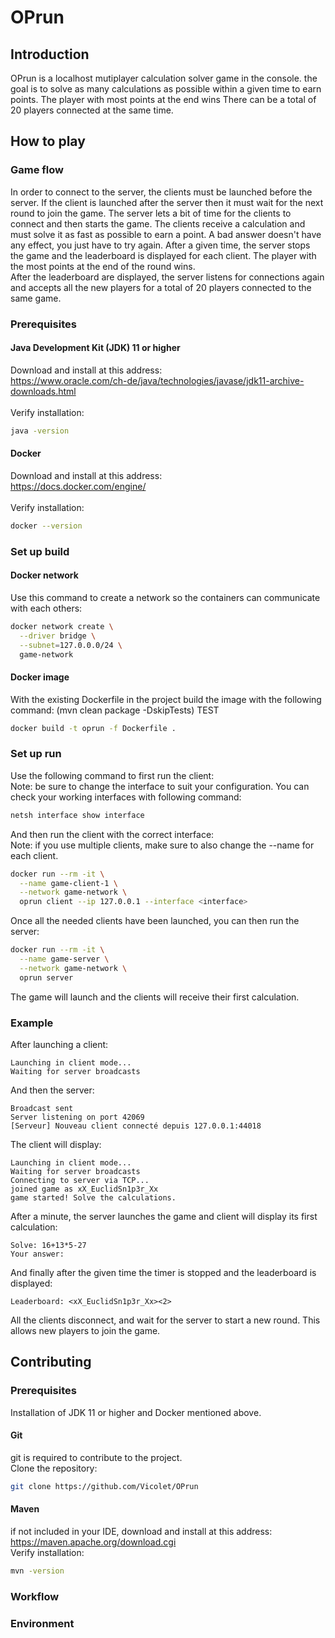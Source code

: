 # OPrun

## Introduction
OPrun is a localhost mutiplayer calculation solver game in the console. the goal is to solve as many calculations as possible within a given time to earn points.
The player with most points at the end wins
There can be a total of 20 players connected at the same time.

## How to play
### Game flow
In order to connect to the server, the clients must be launched before the server. If the client is launched after the server then it must wait for the next round to join the game.
The server lets a bit of time for the clients to connect and then starts the game. The clients receive a calculation and must solve it as fast as possible to earn a point. A bad answer doesn't have any effect, you just have to try again. After a given time, the server stops the game and the leaderboard is displayed for each client. The player with the most points at the end of the round wins. \
After the leaderboard are displayed, the server listens for connections again and accepts all the new players for a total of 20 players connected to the same game.

### Prerequisites
#### Java Development Kit (JDK) 11 or higher
Download and install at this address: \
https://www.oracle.com/ch-de/java/technologies/javase/jdk11-archive-downloads.html \
\
Verify installation:
```bash 
java -version
```

#### Docker
Download and install at this address: \
https://docs.docker.com/engine/ \
\
Verify installation:
```bash
docker --version
```

### Set up build
#### Docker network
Use this command to create a network so the containers can communicate with each others:
```bash
docker network create \
  --driver bridge \
  --subnet=127.0.0.0/24 \
  game-network
```
#### Docker image
With the existing Dockerfile in the project build the image with the following command:
(mvn clean package -DskipTests) TEST
```bash
docker build -t oprun -f Dockerfile .
```

### Set up run
Use the following command to first run the client:\
Note: be sure to change the interface to suit your configuration. You can check your working interfaces with following command:
```bash
netsh interface show interface
```
And then run the client with the correct interface:\
Note: if you use multiple clients, make sure to also change the --name for each client.
```bash
docker run --rm -it \
  --name game-client-1 \
  --network game-network \
  oprun client --ip 127.0.0.1 --interface <interface>
```
Once all the needed clients have been launched, you can then run the server:
```bash
docker run --rm -it \
  --name game-server \
  --network game-network \
  oprun server
```
The game will launch and the clients will receive their first calculation.

### Example
After launching a client:
```code
Launching in client mode...
Waiting for server broadcasts
```
And then the server:
```code
Broadcast sent
Server listening on port 42069
[Serveur] Nouveau client connecté depuis 127.0.0.1:44018
```
The client will display:
```code
Launching in client mode...
Waiting for server broadcasts
Connecting to server via TCP...
joined game as xX_EuclidSn1p3r_Xx
game started! Solve the calculations.
```
After a minute, the server launches the game and client will display its first calculation:
```code
Solve: 16+13*5-27
Your answer:
```
And finally after the given time the timer is stopped and the leaderboard is displayed:
```code
Leaderboard: <xX_EuclidSn1p3r_Xx><2>
```
All the clients disconnect, and wait for the server to start a new round. This allows new players to join the game.

## Contributing
### Prerequisites
Installation of JDK 11 or higher and Docker mentioned above.
#### Git
git is required to contribute to the project.\
Clone the repository: 
```bash
git clone https://github.com/Vicolet/OPrun
```

#### Maven
if not included in your IDE, download and install at this address: \
https://maven.apache.org/download.cgi \
Verify installation:
```bash
mvn -version
```

### Workflow

### Environment





